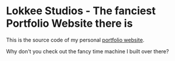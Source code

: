 # Lokkee Studios - The fanciest Portfolio Website there is
This is the source code of my personal [portfolio website](https://lokkeestudios.com).

Why don't you check out the fancy time machine I built over there?
